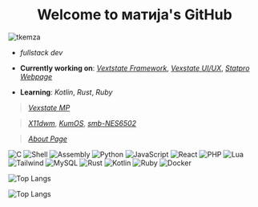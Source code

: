 <h1 align="center">Welcome to матија's GitHub</h1>

<p align="left"><img src="https://komarev.com/ghpvc/?username=tkemza&label=Profile%20views&color=0e75b6&style=flat" alt="tkemza" /></p>
<p>

- _fullstack dev_
- **Currently working on**: [_Vextstate Framework_](https://github.com/vexstate/vexlib), [_Vexstate UI/UX_](https://github.com/vexstate/vexui), [_Statpro Webpage_](https://)

- **Learning**: _Kotlin_, _Rust_, _Ruby_

> [_Vexstate MP_](https://github.com/vexstate)

> [_X11dwm_](https://github.com/n11kol11c/X11dwm.git),
> [_KumOS_](https://github.com/TodorW/ZephyrOS),
> [_smb-NES6502_](https://github.com/n11kol11c/smb-NES6502)

> [_About Page_](info.md)

![C](https://img.shields.io/badge/C-00599C?style=for-the-badge&logo=c&logoColor=white)
![Shell](https://img.shields.io/badge/Shell-89e051?style=for-the-badge&logo=gnu-bash&logoColor=black)
![Assembly](https://img.shields.io/badge/Assembly-6E4B3C?style=for-the-badge&logo=Assembly&logoColor=black)
![Python](https://img.shields.io/badge/Python-3776AB?style=for-the-badge&logo=python&logoColor=white)
![JavaScript](https://img.shields.io/badge/JavaScript-F7DF1E?style=for-the-badge&logo=javascript&logoColor=black)
![React](https://img.shields.io/badge/React-61DAFB?style=for-the-badge&logo=react&logoColor=black)
![PHP](https://img.shields.io/badge/Php-00599C?style=for-the-badge&logo=php&logoColor=white)
![Lua](https://img.shields.io/badge/Lua-2C2D72?style=for-the-badge&logo=lua&logoColor=white)
![Tailwind](https://img.shields.io/badge/Tailwind_CSS-06B6D4?style=for-the-badge&logo=tailwind-css&logoColor=white)
![MySQL](https://img.shields.io/badge/MySQL-4479A1?style=for-the-badge&logo=mysql&logoColor=white)
![Rust](https://img.shields.io/badge/Rust-000000?style=for-the-badge&logo=rust&logoColor=white)
![Kotlin](https://img.shields.io/badge/Kotlin-7F52FF?style=for-the-badge&logo=kotlin&logoColor=white)
![Ruby](https://img.shields.io/badge/Ruby-CC342D?style=for-the-badge&logo=ruby&logoColor=white)
![Docker](https://img.shields.io/badge/Docker-2496ED?style=for-the-badge&logo=docker&logoColor=white)

<!--![](https://github-readme-stats.vercel.app/api/top-langs/?username=n11kol11c&layout=compact&theme=dark&hide_border=true&cache_seconds=60) -->
<!--![Top Langs](https://github-readme-stats.vercel.app/api/top-langs/?username=n11kol11c&layout=compact) -->
![Top Langs](https://github-readme-stats.vercel.app/api/top-langs/?username=n11kol11c&layout=compact&langs_count=6&theme=dracula&hide_border=true)

![Top Langs](https://github-readme-stats.vercel.app/api/top-langs/?username=n11kol11c&layout=compact)


